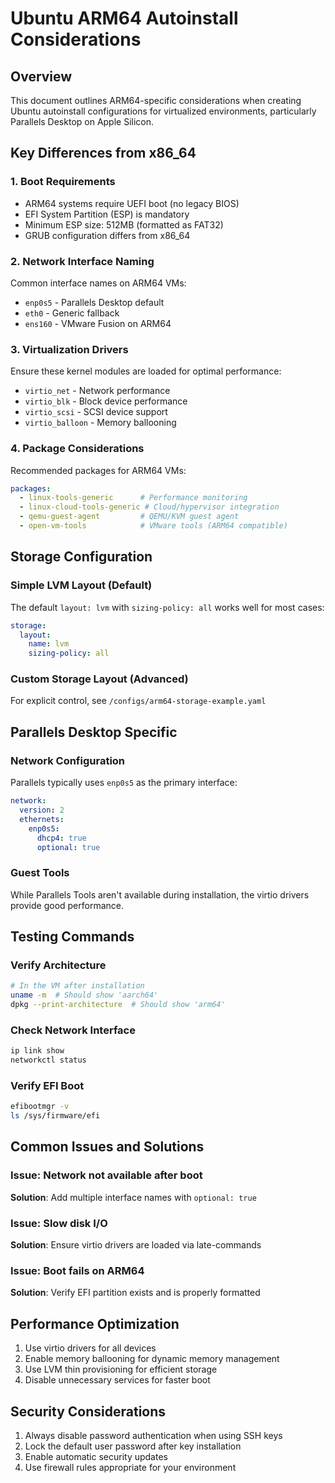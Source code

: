 # Ubuntu ARM64 Autoinstall Considerations

## Overview

This document outlines ARM64-specific considerations when creating Ubuntu autoinstall configurations for virtualized environments, particularly Parallels Desktop on Apple Silicon.

## Key Differences from x86_64

### 1. Boot Requirements
- ARM64 systems require UEFI boot (no legacy BIOS)
- EFI System Partition (ESP) is mandatory
- Minimum ESP size: 512MB (formatted as FAT32)
- GRUB configuration differs from x86_64

### 2. Network Interface Naming
Common interface names on ARM64 VMs:
- `enp0s5` - Parallels Desktop default
- `eth0` - Generic fallback
- `ens160` - VMware Fusion on ARM64

### 3. Virtualization Drivers
Ensure these kernel modules are loaded for optimal performance:
- `virtio_net` - Network performance
- `virtio_blk` - Block device performance
- `virtio_scsi` - SCSI device support
- `virtio_balloon` - Memory ballooning

### 4. Package Considerations
Recommended packages for ARM64 VMs:
```yaml
packages:
  - linux-tools-generic      # Performance monitoring
  - linux-cloud-tools-generic # Cloud/hypervisor integration
  - qemu-guest-agent         # QEMU/KVM guest agent
  - open-vm-tools            # VMware tools (ARM64 compatible)
```

## Storage Configuration

### Simple LVM Layout (Default)
The default `layout: lvm` with `sizing-policy: all` works well for most cases:
```yaml
storage:
  layout:
    name: lvm
    sizing-policy: all
```

### Custom Storage Layout (Advanced)
For explicit control, see `/configs/arm64-storage-example.yaml`

## Parallels Desktop Specific

### Network Configuration
Parallels typically uses `enp0s5` as the primary interface:
```yaml
network:
  version: 2
  ethernets:
    enp0s5:
      dhcp4: true
      optional: true
```

### Guest Tools
While Parallels Tools aren't available during installation, the virtio drivers provide good performance.

## Testing Commands

### Verify Architecture
```bash
# In the VM after installation
uname -m  # Should show 'aarch64'
dpkg --print-architecture  # Should show 'arm64'
```

### Check Network Interface
```bash
ip link show
networkctl status
```

### Verify EFI Boot
```bash
efibootmgr -v
ls /sys/firmware/efi
```

## Common Issues and Solutions

### Issue: Network not available after boot
**Solution**: Add multiple interface names with `optional: true`

### Issue: Slow disk I/O
**Solution**: Ensure virtio drivers are loaded via late-commands

### Issue: Boot fails on ARM64
**Solution**: Verify EFI partition exists and is properly formatted

## Performance Optimization

1. Use virtio drivers for all devices
2. Enable memory ballooning for dynamic memory management
3. Use LVM thin provisioning for efficient storage
4. Disable unnecessary services for faster boot

## Security Considerations

1. Always disable password authentication when using SSH keys
2. Lock the default user password after key installation
3. Enable automatic security updates
4. Use firewall rules appropriate for your environment